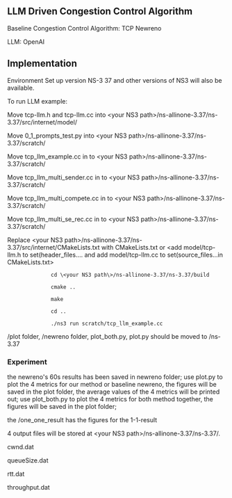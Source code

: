 ## LLM Driven Congestion Control Algorithm 

Baseline Congestion Control Algorithm: TCP Newreno

LLM: OpenAI

## Implementation

Environment Set up version NS-3 37 and other versions of NS3 will also be available.

To run LLM example:

Move tcp-llm.h and tcp-llm.cc into \<your NS3 path\>/ns-allinone-3.37/ns-3.37/src/internet/model/

Move 0_1_prompts_test.py into \<your NS3 path\>/ns-allinone-3.37/ns-3.37/scratch/

Move tcp_llm_example.cc in to \<your NS3 path\>/ns-allinone-3.37/ns-3.37/scratch/

Move tcp_llm_multi_sender.cc in to \<your NS3 path\>/ns-allinone-3.37/ns-3.37/scratch/

Move tcp_llm_multi_compete.cc in to \<your NS3 path\>/ns-allinone-3.37/ns-3.37/scratch/

Move tcp_llm_multi_se_rec.cc in to \<your NS3 path\>/ns-allinone-3.37/ns-3.37/scratch/

Replace \<your NS3 path\>/ns-allinone-3.37/ns-3.37/src/internet/CMakeLists.txt with CMakeLists.txt or \<add model/tcp-llm.h to set(header_files.... and add model/tcp-llm.cc to set(source_files...in CMakeLists.txt>

                  cd \<your NS3 path\>/ns-allinone-3.37/ns-3.37/build

                  cmake ..

                  make
                  
                  cd ..
                  
                  ./ns3 run scratch/tcp_llm_example.cc

/plot folder, /newreno folder, plot_both.py, plot.py should be moved to /ns-3.37

### Experiment
the newreno's 60s results has been saved in newreno folder;
use plot.py to plot the 4 metrics for our method or baseline newreno, the figures will be saved in the plot folder, the average values of the 4 metrics will be printed out;
use plot_both.py to plot the 4 metrics for both method together, the figures will be saved in the plot folder;

the /one_one_result has the figures for the 1-1-result

4 output files will be stored at \<your NS3 path\>/ns-allinone-3.37/ns-3.37/<results path defined>.

cwnd.dat

queueSize.dat

rtt.dat

throughput.dat
